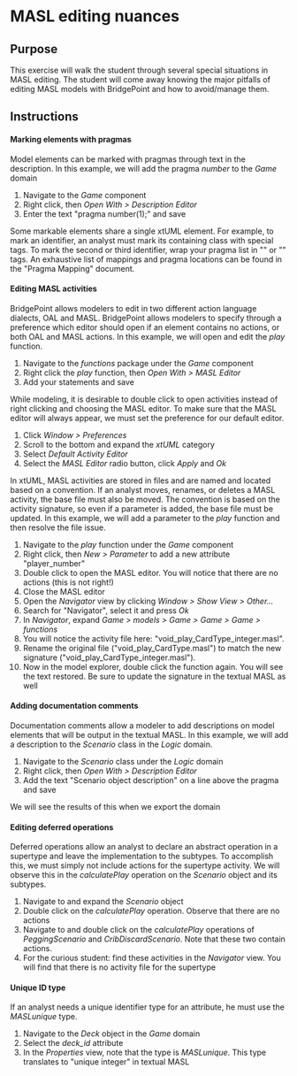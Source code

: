 MASL editing nuances
====================

## Purpose

This exercise will walk the student through several special situations in MASL
editing. The student will come away knowing the major pitfalls of editing MASL
models with BridgePoint and how to avoid/manage them.

## Instructions

#### Marking elements with pragmas

Model elements can be marked with pragmas through text in the description. In
this example, we will add the pragma _number_ to the _Game_ domain

1. Navigate to the _Game_ component  
2. Right click, then _Open With > Description Editor_  
3. Enter the text "pragma number(1);" and save  

Some markable elements share a single xtUML element. For example, to mark an
identifier, an analyst must mark its containing class with special tags. To mark
the second or third identifier, wrap your pragma list in
"<identifier2></identifier2>" or "<identifier3></identifier3>" tags. An
exhaustive list of mappings and pragma locations can be found in the "Pragma
Mapping" document.

#### Editing MASL activities

BridgePoint allows modelers to edit in two different action language dialects,
OAL and MASL. BridgePoint allows modelers to specify through a preference which
editor should open if an element contains no actions, or both OAL and MASL
actions. In this example, we will open and edit the _play_ function.

1. Navigate to the _functions_ package under the _Game_ component  
2. Right click the _play_ function, then _Open With > MASL Editor_  
3. Add your statements and save  

While modeling, it is desirable to double click to open activities instead of
right clicking and choosing the MASL editor. To make sure that the MASL editor
will always appear, we must set the preference for our default editor.

1. Click _Window > Preferences_  
2. Scroll to the bottom and expand the _xtUML_ category  
3. Select _Default Activity Editor_  
4. Select the _MASL Editor_ radio button, click _Apply_ and _Ok_  

In xtUML, MASL activities are stored in files and are named and located based on
a convention. If an analyst moves, renames, or deletes a MASL activity, the base
file must also be moved. The convention is based on the activity signature, so
even if a parameter is added, the base file must be updated. In this example, we
will add a parameter to the _play_ function and then resolve the file issue.

1. Navigate to the _play_ function under the _Game_ component  
2. Right click, then _New > Parameter_ to add a new attribute "player_number"  
3. Double click to open the MASL editor. You will notice that there are no
actions (this is not right!)  
4. Close the MASL editor  
5. Open the _Navigator_ view by clicking _Window > Show View > Other..._  
6. Search for "Navigator", select it and press _Ok_  
7. In _Navigator_, expand _Game > models > Game > Game > Game > functions_  
8. You will notice the activity file here: "void_play_CardType_integer.masl".
9. Rename the original file ("void_play_CardType.masl") to match the new
signature ("void_play_CardType_integer.masl").
10. Now in the model explorer, double click the function again. You will see the
text restored. Be sure to update the signature in the textual MASL as well  

#### Adding documentation comments

Documentation comments allow a modeler to add descriptions on model elements
that will be output in the textual MASL. In this example, we will add a
description to the _Scenario_ class in the _Logic_ domain.

1. Navigate to the _Scenario_ class under the _Logic_ domain  
2. Right click, then _Open With > Description Editor_  
3. Add the text "Scenario object description" on a line above the pragma and
save  

We will see the results of this when we export the domain  

#### Editing deferred operations

Deferred operations allow an analyst to declare an abstract operation in a
supertype and leave the implementation to the subtypes. To accomplish this, we
must simply not include actions for the supertype activity. We will observe this
in the _calculatePlay_ operation on the _Scenario_ object and its subtypes.

1. Navigate to and expand the _Scenario_ object  
2. Double click on the _calculatePlay_ operation. Observe that there are no
actions  
3. Navigate to and double click on the _calculatePlay_ operations of
_PeggingScenario_ and _CribDiscardScenario_. Note that these two contain
actions.
4. For the curious student: find these activities in the _Navigator_ view. You
will find that there is no activity file for the supertype

#### Unique ID type

If an analyst needs a unique identifier type for an attribute, he must use the
_MASLunique_ type.

1. Navigate to the _Deck_ object in the _Game_ domain  
2. Select the _deck_id_ attribute
3. In the _Properties_ view, note that the type is _MASLunique_. This type
translates to "unique integer" in textual MASL  
